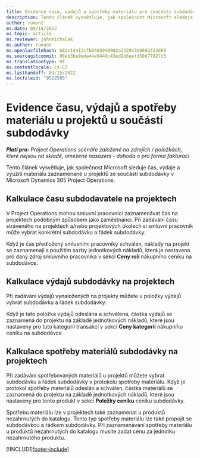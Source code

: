 ```yaml
---
title: Evidence času, výdajů a spotřeby materiálu pro součásti subdodávky
description: Tento článek vysvětluje, jak společnost Microsoft sleduje čas, výdaje a využití materiálu zaznamenané u projektů ze součástí subdodávky v Microsoft Dynamics 365 Project Operations.
author: rumant
ms.date: 09/14/2022
ms.topic: article
ms.reviewer: johnmichalak
ms.author: rumant
ms.openlocfilehash: b82c14412cfb0405040902a2329c3b6692422d89
ms.sourcegitcommit: 08eb3be9eda44e9446c43ed9b6aefd58d77927c5
ms.translationtype: HT
ms.contentlocale: cs-CZ
ms.lasthandoff: 09/15/2022
ms.locfileid: "9522505"
---
```

# <a name="recording-time-expenses-and-material-usage-on-projects-for-subcontracted-components"></a>Evidence času, výdajů a spotřeby materiálu u projektů u součástí subdodávky

_**Platí pro:** Project Operations scénáře založené na zdrojích / položkách, které nejsou na skladě, omezené nasazení - dohoda o pro forma fakturaci_

Tento článek vysvětluje, jak společnost Microsoft sleduje čas, výdaje a využití materiálu zaznamenané u projektů ze součástí subdodávky v Microsoft Dynamics 365 Project Operations.

## <a name="costing-for-subcontractor-time-on-projects"></a>Kalkulace času subdodavatele na projektech
V Project Operations mohou smluvní pracovníci zaznamenávat čas na projektech podobným způsobem jako zaměstnanci. Při zadávání času stráveného na projektech a/nebo projektových úkolech si smluvní pracovník může vybrat konkrétní subdodávku a řádek subdodávky.

Když je čas předložený smluvními pracovníky schválen, náklady na projekt se zaznamenají s použitím sazby jednotkových nákladů, která je nastavena pro daný zdroj smluvního pracovníka v sekci **Ceny rolí** nákupního ceníku na subdodávce.

## <a name="costing-for-subcontracted-expenses-on-projects"></a>Kalkulace výdajů subdodávky na projektech
Při zadávání výdajů vynaložených na projekty můžete u položky výdajů vybrat subdodávku a řádek subdodávky. 

Když je tato položka výdajů odeslána a schválena, částka výdajů se zaznamená do projektu na základě jednotkových nákladů, které jsou nastaveny pro tuto kategorii transakcí v sekci **Ceny kategorií** nákupního ceníku na subdodávce.

## <a name="costing-for-subcontracted-materials-on-projects"></a>Kalkulace spotřeby materiálů subdodávky na projektech
Při zadávání spotřebovaných materiálů u projektů můžete vybrat subdodávku a řádek subdodávky v protokolu spotřeby materiálu. Když je protokol spotřeby materiálů odeslán a schválen, částka materiálů se zaznamená do projektu na základě jednotkových nákladů, které jsou nastaveny pro tento produkt v sekci **Položky ceníku** ceníku subdodávky.

Spotřebu materiálu lze v projektech také zaznamenat u produktů nezahrnutých do katalogu. Tento typ spotřeby materiálu lze také propojit se subdodávkou a řádkem subdodávky. Při zaznamenávání spotřeby materiálu u produktů nezahrnutých do katalogu musíte zadat cenu za jednotku nezahrnutého produktu. 


[!INCLUDE[footer-include](../../includes/footer-banner.md)]
